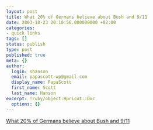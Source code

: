 ```yaml
---
layout: post
title: What 20% of Germans believe about Bush and 9/11
date: 2003-10-23 20:10:56.000000000 +02:00
categories:
- quick links
tags: []
status: publish
type: post
published: true
meta: {}
author:
  login: shanson
  email: papascott-wp@gmail.com
  display_name: PapaScott
  first_name: Scott
  last_name: Hanson
excerpt: !ruby/object:Hpricot::Doc
  options: {}
---
```

<p><a title="The Washington Post got it wrong" href="http://brmic.blogspot.com/2003_10_19_brmic_archive.html#106691752945656965">What 20% of Germans believe about Bush and 9/11</a></p>

